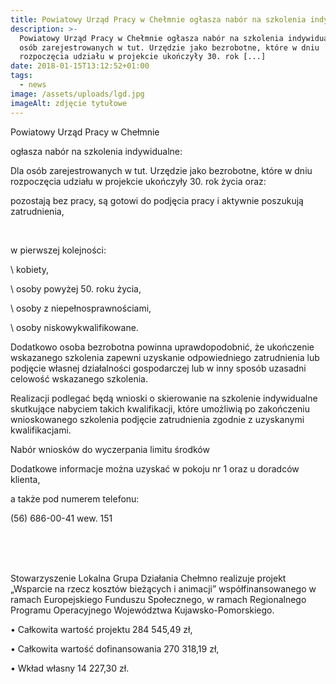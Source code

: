```yaml
---
title: Powiatowy Urząd Pracy w Chełmnie ogłasza nabór na szkolenia indywidualne
description: >-
  Powiatowy Urząd Pracy w Chełmnie ogłasza nabór na szkolenia indywidualne: Dla
  osób zarejestrowanych w tut. Urzędzie jako bezrobotne, które w dniu
  rozpoczęcia udziału w projekcie ukończyły 30. rok [...]
date: 2018-01-15T13:12:52+01:00
tags:
  - news
image: /assets/uploads/lgd.jpg
imageAlt: zdjęcie tytułowe
---
```

Powiatowy Urząd Pracy w Chełmnie



ogłasza nabór na szkolenia indywidualne:



Dla osób zarejestrowanych w tut. Urzędzie jako bezrobotne, które w dniu rozpoczęcia udziału w projekcie ukończyły 30. rok życia oraz:



pozostają bez pracy, są gotowi do podjęcia pracy i aktywnie poszukują zatrudnienia, 

<br>

w pierwszej kolejności:



\    kobiety,

\    osoby powyżej 50. roku życia,

\    osoby z niepełnosprawnościami,

\    osoby niskowykwalifikowane.



Dodatkowo osoba bezrobotna powinna uprawdopodobnić, że ukończenie wskazanego szkolenia zapewni uzyskanie odpowiedniego zatrudnienia lub podjęcie własnej działalności gospodarczej lub w inny sposób uzasadni celowość wskazanego szkolenia.



Realizacji podlegać będą wnioski o skierowanie na szkolenie indywidualne skutkujące nabyciem takich kwalifikacji, które umożliwią po zakończeniu wnioskowanego szkolenia podjęcie zatrudnienia zgodnie z uzyskanymi kwalifikacjami.



Nabór wniosków do wyczerpania limitu środków



Dodatkowe informacje można uzyskać w pokoju nr 1 oraz u doradców klienta,



a także pod numerem telefonu:



(56) 686-00-41 wew. 151

<br>

<br>

<br>

Stowarzyszenie Lokalna Grupa Działania Chełmno realizuje projekt „Wsparcie na rzecz kosztów bieżących i animacji” współfinansowanego w ramach Europejskiego Funduszu Społecznego, w ramach Regionalnego Programu Operacyjnego Województwa Kujawsko-Pomorskiego.



• Całkowita wartość projektu 284 545,49 zł,



• Całkowita wartość dofinansowania 270 318,19 zł,



• Wkład własny 14 227,30 zł.
